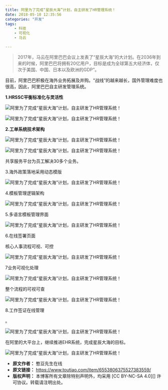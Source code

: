 ```yaml
---
title: 阿里为了完成“星辰大海”计划，自主研发了HR管理系统！
date: 2018-05-10 12:35:56
categories: "开发"
tags:
	- 科技
	- 可视化
	- 马云

---
```


> 2017年，马云在阿里巴巴会议上发表了“星辰大海”的大计划。在2036年到来的时候，阿里巴巴将拥有20亿用户，目标是成为全球第五大经济体，仅次于美国、中国、日本以及欧洲的GDP”。

目前，阿里巴巴积极在海外业务拓展及并购。“战线”的越来越长，国外管理难度也很高，因此，阿里巴巴自主研发管理系统。

**1.HRSSC平衡标准化与灵活性**

![阿里为了完成“星辰大海”计划，自主研发了HR管理系统！][HR]

![阿里为了完成“星辰大海”计划，自主研发了HR管理系统！][HR 1]

**2.工单系统技术架构**

![阿里为了完成“星辰大海”计划，自主研发了HR管理系统！][HR 2]

![阿里为了完成“星辰大海”计划，自主研发了HR管理系统！][HR 3]

共享服务平台为员工解决30多个业务。

3.海外政策落地采用动态模版

![阿里为了完成“星辰大海”计划，自主研发了HR管理系统！][HR 4]

4.模板管理逻辑架构

![阿里为了完成“星辰大海”计划，自主研发了HR管理系统！][HR 5]

5.多语言模板管理界面

![阿里为了完成“星辰大海”计划，自主研发了HR管理系统！][HR 6]

6.在线签署页面

核心人事流程可视、可控

![阿里为了完成“星辰大海”计划，自主研发了HR管理系统！][HR 7]

7业务可视化处理

![阿里为了完成“星辰大海”计划，自主研发了HR管理系统！][HR 8]

整个流程的可视可查

![阿里为了完成“星辰大海”计划，自主研发了HR管理系统！][HR 9]

8.工作签证在线管理

。

![阿里为了完成“星辰大海”计划，自主研发了HR管理系统！][HR 10]

在阿里的大平台上，继续推进EHR系统，完成星辰大海的目标。

![阿里为了完成“星辰大海”计划，自主研发了HR管理系统！][HR 11]


[HR]: static/resources/crawler/JNMI-6BYI-IRVJ.jpg
[HR 1]: static/resources/crawler/Q7RI-YVMJ-ABMV.jpg
[HR 2]: static/resources/crawler/7VYE-3EFB-Z7RV.jpg
[HR 3]: static/resources/crawler/ABVI-MUVQ-FUBF.jpg
[HR 4]: static/resources/crawler/AUFR-NIAJ-2AEF.jpg
[HR 5]: static/resources/crawler/IEIN-RQMA-VFBU.jpg
[HR 6]: static/resources/crawler/UQJA-7JFA-JVEB.jpg
[HR 7]: static/resources/crawler/YY2E-NIFR-N3IR.jpg
[HR 8]: static/resources/crawler/YAYV-BEBJ-7BJZ.jpg
[HR 9]: static/resources/crawler/EBJN-RAN6-ZNIA.jpg
[HR 10]: static/resources/crawler/QFBF-YIBY-ZZYF.jpg
[HR 11]: static/resources/crawler/AUVR-NJMN-FNBR.jpg
 *  **原文作者：** 憨豆先生在线
 *  **原文链接：** https://www.toutiao.com/item/6553806375527383559/
 *  **版权声明：** 本博客所有文章除特别声明外，均采用 [CC BY-NC-SA 4.0][] 许可协议。转载请注明出处。
